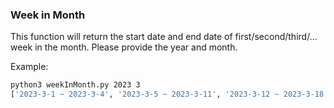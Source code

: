 ### Week in Month 

This function will return the start date and end date of first/second/third/... week in the month.
Please provide the year and month.

Example:
```sh
python3 weekInMonth.py 2023 3
['2023-3-1 ~ 2023-3-4', '2023-3-5 ~ 2023-3-11', '2023-3-12 ~ 2023-3-18', '2023-3-19 ~ 2023-3-25', '2023-3-26 ~ 2023-3-31']
```
